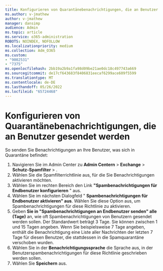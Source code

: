 ```yaml
---
title: Konfigurieren von Quarantänebenachrichtigungen, die an Benutzer gesendet werden
ms.author: v-jmathew
author: v-jmathew
manager: dansimp
audience: Admin
ms.topic: article
ms.service: o365-administration
ROBOTS: NOINDEX, NOFOLLOW
ms.localizationpriority: medium
ms.collection: Adm_O365
ms.custom:
- "9002531"
- "7375"
ms.openlocfilehash: 2bb19a2b9a1fa98d09be21ae0dc18c497743a669
ms.sourcegitcommit: de17cf643683f8406831eecaf6299ace609f5599
ms.translationtype: MT
ms.contentlocale: de-DE
ms.lasthandoff: 05/26/2022
ms.locfileid: "65724468"
---
```

# <a name="configure-quarantine-notifications-sent-to-users"></a>Konfigurieren von Quarantänebenachrichtigungen, die an Benutzer gesendet werden

So senden Sie Benachrichtigungen an Ihre Benutzer, was sich in Quarantäne befindet:

1. Navigieren Sie im Admin Center zu **Admin Centern** >  **Exchange** >  **Schutz-Spamfilter** > .
2. Wählen Sie die Spamfilterrichtlinie aus, für die Sie Benachrichtigungen aktivieren möchten.
3. Wählen Sie im rechten Bereich den Link **"Spambenachrichtigungen für Endbenutzer konfigurieren** " aus.
4. Wählen Sie im nächsten Dialogfeld " **Spambenachrichtigungen für Endbenutzer aktivieren" aus**. Wählen Sie diese Option aus, um Spambenachrichtigungen für diese Richtlinie zu aktivieren.
5. Geben **Sie in "Spambenachrichtigungen an Endbenutzer senden" alle (Tage)** an, wie oft Spambenachrichtigungen von Benutzern gesendet werden sollen. Der Standardwert beträgt 3 Tage. Sie können zwischen 1 und 15 Tagen angeben. Wenn Sie beispielsweise 7 Tage angeben, enthält die Benachrichtigung eine Liste aller Nachrichten der letzten 7 Tage für diesen Benutzer, die stattdessen in die Spamquarantäne verschoben wurden.
6. Wählen Sie in der **Benachrichtigungssprache** die Sprache aus, in der Benutzerspambenachrichtigungen für diese Richtlinie geschrieben werden sollen.
7. Wählen Sie **Speichern** aus.
